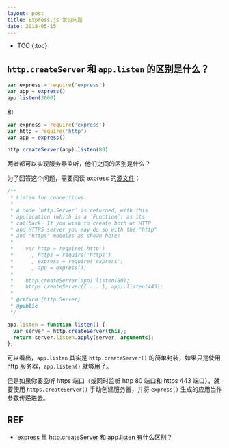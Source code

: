 ```yaml
---
layout: post
title: Express.js 常见问题
date: 2018-05-15
---
```


* TOC
{:toc}

## `http.createServer` 和 `app.listen` 的区别是什么？

```js
var express = require('express')
var app = express()
app.listen(3000)
```

和

```js
var express = require('express')
var http = require('http')
var app = express()

http.createServer(app).listen(80)
```

两者都可以实现服务器监听，他们之间的区别是什么？

为了回答这个问题，需要阅读 express 的[源文件][app.listen]：

```js
/**
 * Listen for connections.
 *
 * A node `http.Server` is returned, with this
 * application (which is a `Function`) as its
 * callback. If you wish to create both an HTTP
 * and HTTPS server you may do so with the "http"
 * and "https" modules as shown here:
 *
 *    var http = require('http')
 *      , https = require('https')
 *      , express = require('express')
 *      , app = express();
 *
 *    http.createServer(app).listen(80);
 *    https.createServer({ ... }, app).listen(443);
 *
 * @return {http.Server}
 * @public
 */

app.listen = function listen() {
  var server = http.createServer(this);
  return server.listen.apply(server, arguments);
};
```

可以看出，`app.listen` 其实是 `http.createServer()` 的简单封装，如果只是使用 http 服务器，`app.listen()` 就够用了。

但是如果你要监听 https 端口（或同时监听 http 80 端口和 https 443 端口），就要使用 `https.createServer()` 手动创建服务器，并将 `express()` 生成的应用当作参数传递进去。

## REF

- [express 里 http.createServer 和 app.listen 有什么区别？][express.listen]

[express.listen]: https://cnodejs.org/topic/5396cd60c3ee0b5820f00e2a
[app.listen]: https://github.com/liuzhuan/express/blob/master/lib/application.js#L595-#L619